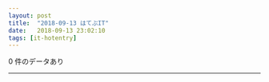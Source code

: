 ```yaml
---
layout: post
title:  "2018-09-13 はてぶIT"
date:   2018-09-13 23:02:10
tags: [it-hotentry]
---
```

0 件のデータあり

<hr>

